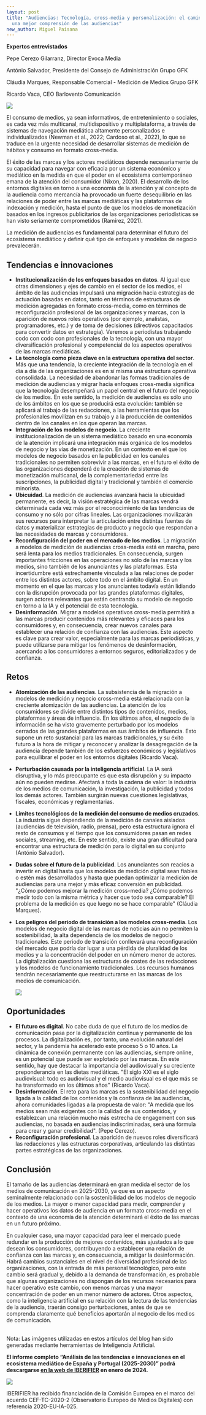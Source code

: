 ```yaml
---
layout: post
title: "Audiencias: Tecnología, cross-media y personalización: el camino hacia
  una mejor comprensión de las audiencias"
new_author: Miguel Paisana
---
```

<!--StartFragment-->

**Expertos entrevistados**

Pepe Cerezo Gilarranz, Director Evoca Media

António Salvador, Presidente del Consejo de Administración Grupo GFK

Cláudia Marques, Responsable Comercial - Medición de Medios Grupo GFK

Ricardo Vaca, CEO Barlovento Comunicación

![](/images/001/audiencias-1.png)

El consumo de medios, ya sean informativos, de entretenimiento o sociales, es cada vez más multicanal, multidispositivo y multiplataforma, a través de sistemas de navegación mediática altamente personalizados e individualizados (Newman et al., 2022; Cardoso et al., 2022), lo que se traduce en la urgente necesidad de desarrollar sistemas de medición de hábitos y consumo en formato cross-media.

El éxito de las marcas y los actores mediáticos depende necesariamente de su capacidad para navegar con eficacia por un sistema económico y mediático en la medida en que el poder en el ecosistema contemporáneo emana de la atención del consumidor (Nixon, 2020). El desarrollo de los entornos digitales en torno a una economía de la atención y al concepto de la audiencia como mercancía ha provocado un fuerte desequilibrio en las relaciones de poder entre las marcas mediáticas y las plataformas de indexación y medición, hasta el punto de que los modelos de monetización basados en los ingresos publicitarios de las organizaciones periodísticas se han visto seriamente comprometidos (Ramírez, 2021).

La medición de audiencias es fundamental para determinar el futuro del ecosistema mediático y definir qué tipo de enfoques y modelos de negocio prevalecerán.



## Tendencias e innovaciones

* **Institucionalización de los enfoques basados en datos**. Al igual que otras dimensiones y ejes de cambio en el sector de los medios, el ámbito de las audiencias impulsará una migración hacia estrategias de actuación basadas en datos, tanto en términos de estructuras de medición agregadas en formato cross-media, como en términos de reconfiguración profesional de las organizaciones y marcas, con la aparición de nuevos roles operativos (por ejemplo, analistas, programadores, etc.) y de toma de decisiones (directivos capacitados para convertir datos en estrategia). Veremos a periodistas trabajando codo con codo con profesionales de la tecnología, con una mayor diversificación profesional y competencial de los aspectos operativos de las marcas mediáticas.
* **La tecnología como pieza clave en la estructura operativa del sector**. Más que una tendencia, la creciente integración de la tecnología en el día a día de las organizaciones es en sí misma una estructura operativa consolidada. La necesidad de abandonar las formas tradicionales de medición de audiencias y migrar hacia enfoques cross-media significa que la tecnología desempeñará un papel central en el futuro del negocio de los medios. En este sentido, la medición de audiencias es sólo uno de los ámbitos en los que se producirá esta evolución: también se aplicará al trabajo de las redacciones, a las herramientas que los profesionales movilizan en su trabajo y a la producción de contenidos dentro de los canales en los que operan las marcas.
* **Integración de los modelos de negocio**. La creciente institucionalización de un sistema mediático basado en una economía de la atención implicará una integración más orgánica de los modelos de negocio y las vías de monetización. En un contexto en el que los modelos de negocio basados en la publicidad en los canales tradicionales no permiten sobrevivir a las marcas, en el futuro el éxito de las organizaciones dependerá de la creación de sistemas de monetización multicanal, de la complementariedad entre las suscripciones, la publicidad digital y tradicional y también el comercio minorista.
* **Ubicuidad**. La medición de audiencias avanzará hacia la ubicuidad permanente, es decir, la visión estratégica de las marcas vendrá determinada cada vez más por el reconocimiento de las tendencias de consumo y no sólo por cifras lineales. Las organizaciones movilizarán sus recursos para interpretar la articulación entre distintas fuentes de datos y materializar estrategias de producto y negocio que respondan a las necesidades de marcas y consumidores.
* **Reconfiguración del poder en el mercado de los medios**. La migración a modelos de medición de audiencias cross-media está en marcha, pero será lenta para los medios tradicionales. En consecuencia, surgen importantes fricciones en las operaciones no sólo de las marcas y los medios, sino también de los anunciantes y las plataformas. Esta incertidumbre está estrechamente vinculada a las relaciones de poder entre los distintos actores, sobre todo en el ámbito digital. En un momento en el que las marcas y los anunciantes todavía están lidiando con la disrupción provocada por las grandes plataformas digitales, surgen actores relevantes que están centrando su modelo de negocio en torno a la IA y el potencial de esta tecnología.
* **Desinformación**. Migrar a modelos operativos cross-media permitirá a las marcas producir contenidos más relevantes y eficaces para los consumidores y, en consecuencia, crear nuevos canales para establecer una relación de confianza con las audiencias. Este aspecto es clave para crear valor, especialmente para las marcas periodísticas, y puede utilizarse para mitigar los fenómenos de desinformación, acercando a los consumidores a entornos seguros, editorializados y de confianza.



## Retos

* **Atomización de las audiencias**. La subsistencia de la migración a modelos de medición y negocio cross-media está relacionada con la creciente atomización de las audiencias. La atención de los consumidores se divide entre distintos tipos de contenidos, medios, plataformas y áreas de influencia. En los últimos años, el negocio de la información se ha visto gravemente perturbado por los modelos cerrados de las grandes plataformas en sus ámbitos de influencia. Esto supone un reto sustancial para las marcas tradicionales, y su éxito futuro a la hora de mitigar y reconocer y analizar la desagregación de la audiencia depende también de los esfuerzos económicos y legislativos para equilibrar el poder en los entornos digitales (Ricardo Vaca).
* **Perturbación causada por la inteligencia artificial**. La IA será disruptiva, y lo más preocupante es que esta disrupción y su impacto aún no pueden medirse. Afectará a toda la cadena de valor: la industria de los medios de comunicación, la investigación, la publicidad y todos los demás actores. También surgirán nuevas cuestiones legislativas, fiscales, económicas y reglamentarias.
* **Límites tecnológicos de la medición del consumo de medios cruzados**. La industria sigue dependiendo de la medición de canales aislados (audiencias de televisión, radio, prensa), pero esta estructura ignora el resto de consumos y el tiempo que los consumidores pasan en redes sociales, streaming, etc. En este sentido, existe una gran dificultad para encontrar una estructura de medición para lo digital en su conjunto (António Salvador).
* **Dudas sobre el futuro de la publicidad**. Los anunciantes son reacios a invertir en digital hasta que los modelos de medición digital sean fiables o estén más desarrollados y hasta que puedan optimizar la medición de audiencias para una mejor y más eficaz conversión en publicidad. "¿Cómo podemos mejorar la medición cross-media? ¿Cómo podemos medir todo con la misma métrica y hacer que todo sea comparable? El problema de la medición es que luego no se hace comparable" (Cláudia Marques).
* **Los peligros del periodo de transición a los modelos cross-media**. Los modelos de negocio digital de las marcas de noticias aún no permiten la sostenibilidad, la alta dependencia de los modelos de negocio tradicionales. Este periodo de transición conllevará una reconfiguración del mercado que podría dar lugar a una pérdida de pluralidad de los medios y a la concentración del poder en un número menor de actores. La digitalización cuestiona las estructuras de costes de las redacciones y los modelos de funcionamiento tradicionales. Los recursos humanos tendrán necesariamente que reestructurarse en las marcas de los medios de comunicación.

  ![](/images/001/audiencias-2.png)

## Oportunidades

* **El futuro es digital**. No cabe duda de que el futuro de los medios de comunicación pasa por la digitalización continua y permanente de los procesos. La digitalización es, por tanto, una evolución natural del sector, y la pandemia ha acelerado este proceso 5 o 10 años. La dinámica de conexión permanente con las audiencias, siempre online, es un potencial que puede ser explotado por las marcas. En este sentido, hay que destacar la importancia del audiovisual y su creciente preponderancia en las dietas mediáticas. "El siglo XXI es el siglo audiovisual: todo es audiovisual y el medio audiovisual es el que más se ha transformado en los últimos años" (Ricardo Vaca). 
* **Desinformación**. El reto para las marcas es la sostenibilidad del negocio ligada a la calidad de los contenidos y la confianza de las audiencias, ahora comunidades ligadas a la propuesta de valor: "A medida que los medios sean más exigentes con la calidad de sus contenidos, y establezcan una relación mucho más estrecha de engagement con sus audiencias, no basada en audiencias indiscriminadas, será una fórmula para crear y ganar credibilidad". (Pepe Cerezo).
* **Reconfiguración profesional**. La aparición de nuevos roles diversificará las redacciones y las estructuras corporativas, articulando las distintas partes estratégicas de las organizaciones.



## Conclusión

El tamaño de las audiencias determinará en gran medida el sector de los medios de comunicación en 2025-2030, ya que es un aspecto seminalmente relacionado con la sostenibilidad de los modelos de negocio de los medios. La mayor o menor capacidad para medir, comprender y hacer operativos los datos de audiencia en un formato cross-media en el contexto de una economía de la atención determinará el éxito de las marcas en un futuro próximo.

En cualquier caso, una mayor capacidad para leer el mercado puede redundar en la producción de mejores contenidos, más ajustados a lo que desean los consumidores, contribuyendo a establecer una relación de confianza con las marcas y, en consecuencia, a mitigar la desinformación. Habrá cambios sustanciales en el nivel de diversidad profesional de las organizaciones, con la entrada de más personal tecnológico, pero este cambio será gradual y, debido a la demanda de transformación, es probable que algunas organizaciones no dispongan de los recursos necesarios para hacer operativo este cambio, con menos marcas y una mayor concentración de poder en un menor número de actores. Otros aspectos, como la inteligencia artificial en su relación con la lectura de las tendencias de la audiencia, traerán consigo perturbaciones, antes de que se comprenda claramente qué beneficios aportarán al negocio de los medios de comunicación.

\
Nota: Las imágenes utilizadas en estos artículos del blog han sido generadas mediante herramientas de Inteligencia Artificial.

**El informe completo “Análisis de las tendencias e innovaciones en el ecosistema mediático de España y Portugal (2025-2030)” podrá descargarse [en la web de IBERIFIER](https://iberifier.eu/resultados/) en enero de 2024.**

![](/images/001/faldón.png)

IBERIFIER ha recibido financiación de la Comisión Europea en el marco del acuerdo CEF-TC-2020-2 (Observatorio Europeo de Medios Digitales) con referencia 2020-EU-IA-025.

<!--EndFragment-->